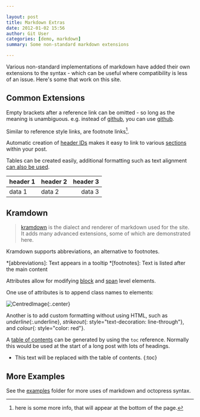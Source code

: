 ```yaml
---

layout: post
title: Markdown Extras
date: 2012-01-02 15:56
author: Git User
categories: [demo, markdown]
summary: Some non-standard markdown extensions

---
```



Various non-standard implementations of markdown have added their own extensions to the
syntax - which can be useful where compatibility is less of an issue. Here's some that
work on this site.

<!-- more -->


## Common Extensions

Empty brackets after a reference link can be omitted - so long as the meaning is
unambiguous.  e.g. instead of [github][], you can use [github].

[github]: http://github.com

Similar to reference style links, are footnote links[^moreinfo].

[^moreinfo]: here is some more info, that will appear at the bottom of the page.

Automatic creation of [header IDs] makes it easy to link to various
[sections](#common-extensions) within your post.

[header IDs]: http://kramdown.rubyforge.org/converter/html.html#auto-ids

Tables can be created easily, additional formatting such as text alignment
[can also be used](http://kramdown.rubyforge.org/quickref.html#tables).

|header 1|header 2|header 3|
|--------|--------|-------:|
| data 1 | data 2 | data 3 |


## Kramdown

> [kramdown] is the dialect and renderer of markdown used for the site. It adds many
> advanced extensions, some of which are demonstrated here.

[kramdown]: http://kramdown.rubyforge.org/

Kramdown supports abbreviations, an alternative to footnotes.

*[abbreviations]: Text appears in a tooltip
*[footnotes]: Text is listed after the main content

Attributes allow for modifying [block] and [span] level elements.

[block]: http://kramdown.rubyforge.org/quickref.html#block-attributes
[span]: http://kramdown.rubyforge.org/quickref.html#inline-attributes

One use of attributes is to append class names to elements:

![CentredImage](https://github.com/images/icons/emoji/octocat.png){:.center}

Another is to add custom formatting without using HTML, such as *underline*{:.underline},
*strikeout*{: style="text-decoration: line-through"}, and *colour*{: style="color: red"}.

A [table of contents] can be generated by using the `toc` reference. Normally this would
be used at the start of a long post with lots of headings.

* This text will be replaced with the table of contents.
{:toc}

[table of contents]: http://kramdown.rubyforge.org/converter/html.html#toc


## More Examples

See the [examples] folder for more uses of markdown and octopress syntax.

[examples]: https://github.com/snhack/snhack.github.com/tree/source/source/_posts/_examples